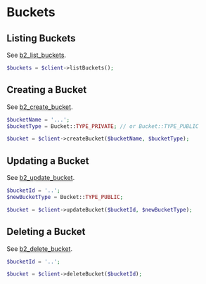 # Buckets

## Listing Buckets

See [b2_list_buckets](https://www.backblaze.com/b2/docs/b2_list_buckets.html).

```php
$buckets = $client->listBuckets();
```

## Creating a Bucket

See [b2_create_bucket](https://www.backblaze.com/b2/docs/b2_create_bucket.html).

```php
$bucketName = '...';
$bucketType = Bucket::TYPE_PRIVATE; // or Bucket::TYPE_PUBLIC

$bucket = $client->createBucket($bucketName, $bucketType);
```

## Updating a Bucket

See [b2_update_bucket](https://www.backblaze.com/b2/docs/b2_update_bucket.html).

```php
$bucketId = '..';
$newBucketType = Bucket::TYPE_PUBLIC;

$bucket = $client->updateBucket($bucketId, $newBucketType);

```

## Deleting a Bucket

See [b2_delete_bucket](https://www.backblaze.com/b2/docs/b2_delete_bucket.html).

```php
$bucketId = '..';

$bucket = $client->deleteBucket($bucketId);
```